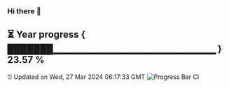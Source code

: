 ### Hi there 👋
⏳ Year progress { ███████▁▁▁▁▁▁▁▁▁▁▁▁▁▁▁▁▁▁▁▁▁▁▁ } 23.57 %
---
⏰ Updated on Wed, 27 Mar 2024 06:17:33 GMT
![Progress Bar CI](https://github.com/liununu/liununu/workflows/Progress%20Bar%20CI/badge.svg)
